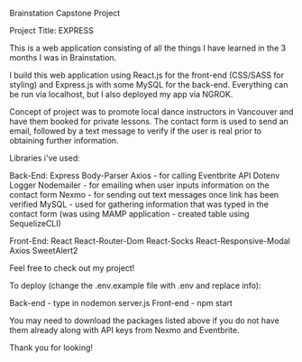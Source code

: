 Brainstation Capstone Project

Project Title: EXPRESS

This is a web application consisting of all the things I have learned in the 3 months I was in Brainstation.

I build this web application using React.js for the front-end (CSS/SASS for styling) and Express.js with some MySQL for the back-end. Everything can be run via localhost, but I also deployed my app via NGROK.

Concept of project was to promote local dance instructors in Vancouver and have them booked for private lessons. The contact form is used to send an email, followed by a text message to verify if the user is real prior to obtaining further information.

Libraries i've used:

Back-End:
Express
Body-Parser
Axios - for calling Eventbrite API
Dotenv
Logger
Nodemailer - for emailing when user inputs information on the contact form
Nexmo - for sending out text messages once link has been verified
MySQL - used for gathering information that was typed in the contact form (was using MAMP application - created table using SequelizeCLI)

Front-End:
React
React-Router-Dom
React-Socks
React-Responsive-Modal
Axios
SweetAlert2

Feel free to check out my project!

To deploy (change the .env.example file with .env and replace info):

Back-end - type in nodemon server.js
Front-end - npm start

You may need to download the packages listed above if you do not have them already along with API keys from Nexmo and Eventbrite.

Thank you for looking!